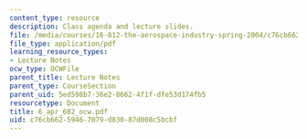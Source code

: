 ```yaml
---
content_type: resource
description: Class agenda and lecture slides.
file: /media/courses/16-812-the-aerospace-industry-spring-2004/c76cb66259467079d83087d008c5bcbf_6_apr_682_ocw.pdf
file_type: application/pdf
learning_resource_types:
- Lecture Notes
ocw_type: OCWFile
parent_title: Lecture Notes
parent_type: CourseSection
parent_uid: 5ed598b7-36e2-8662-4f1f-dfe53d174fb5
resourcetype: Document
title: 6_apr_682_ocw.pdf
uid: c76cb662-5946-7079-d830-87d008c5bcbf
---
```

